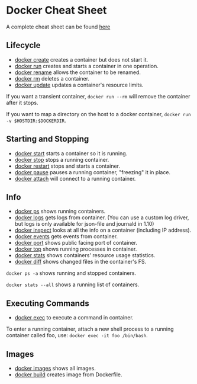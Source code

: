 <!---
Copyright © 2015-2021 the contributors (see Contributors.md).

This file is part of DSP — DaSCH Service Platform.

DSP is free software: you can redistribute it and/or modify
it under the terms of the GNU Affero General Public License as published
by the Free Software Foundation, either version 3 of the License, or
(at your option) any later version.

DSP is distributed in the hope that it will be useful,
but WITHOUT ANY WARRANTY; without even the implied warranty of
MERCHANTABILITY or FITNESS FOR A PARTICULAR PURPOSE.  See the
GNU Affero General Public License for more details.

You should have received a copy of the GNU Affero General Public
License along with DSP. If not, see <http://www.gnu.org/licenses/>.
-->

# Docker Cheat Sheet

A complete cheat sheet can be found
[here](https://github.com/wsargent/docker-cheat-sheet)

## Lifecycle

- [docker create](https://docs.docker.com/engine/reference/commandline/create)
  creates a container but does not start it.
- [docker run](https://docs.docker.com/engine/reference/commandline/run)
  creates and starts a container in one operation.
- [docker rename](https://docs.docker.com/engine/reference/commandline/rename/)
  allows the container to be renamed.
- [docker rm](https://docs.docker.com/engine/reference/commandline/rm)
  deletes a container.
- [docker update](https://docs.docker.com/engine/reference/commandline/update/)
  updates a container's resource limits.

If you want a transient container, `docker run --rm` will remove the container after it stops.

If you want to map a directory on the host to a docker container,
`docker run -v $HOSTDIR:$DOCKERDIR`.

## Starting and Stopping

- [docker start](https://docs.docker.com/engine/reference/commandline/start)
  starts a container so it is running.
- [docker stop](https://docs.docker.com/engine/reference/commandline/stop) stops a running container.
- [docker restart](https://docs.docker.com/engine/reference/commandline/restart)
  stops and starts a container.
- [docker pause](https://docs.docker.com/engine/reference/commandline/pause/)
  pauses a running container, "freezing" it in place.
- [docker attach](https://docs.docker.com/engine/reference/commandline/attach)
  will connect to a running container.

## Info

- [docker ps](https://docs.docker.com/engine/reference/commandline/ps)
  shows running containers.
- [docker logs](https://docs.docker.com/engine/reference/commandline/logs) gets logs from container. (You can use a
  custom log driver, but logs is only available for json-file and journald in 1.10)
- [docker inspect](https://docs.docker.com/engine/reference/commandline/inspect)
  looks at all the info on a container (including IP address).
- [docker events](https://docs.docker.com/engine/reference/commandline/events)
  gets events from container.
- [docker port](https://docs.docker.com/engine/reference/commandline/port) shows public facing port of container.
- [docker top](https://docs.docker.com/engine/reference/commandline/top)
  shows running processes in container.
- [docker stats](https://docs.docker.com/engine/reference/commandline/stats) shows containers' resource usage
  statistics.
- [docker diff](https://docs.docker.com/engine/reference/commandline/diff) shows changed files in the container's FS.

`docker ps -a` shows running and stopped containers.

`docker stats --all` shows a running list of containers.

## Executing Commands

- [docker exec](https://docs.docker.com/engine/reference/commandline/exec) to execute a command in container.

To enter a running container, attach a new shell process to a running container called foo,
use: `docker exec -it foo /bin/bash`.

## Images

- [docker images](https://docs.docker.com/engine/reference/commandline/images)
  shows all images.
- [docker build](https://docs.docker.com/engine/reference/commandline/build)
  creates image from Dockerfile.
